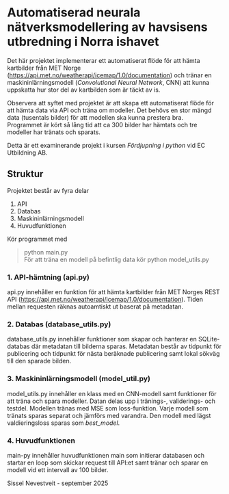 # Automatiserad neurala nätverksmodellering av havsisens utbredning i Norra ishavet

Det här projektet implementerar ett automatiserat flöde för att hämta kartbilder från MET Norge (https://api.met.no/weatherapi/icemap/1.0/documentation)
och tränar en maskininlärningsmodell (*Convolutional Neural Network*, CNN) att kunna uppskatta hur stor del av kartbilden som är täckt av is.

Observera att syftet med projektet är att skapa ett automatiserat flöde för att hämta data via API och träna om modeller.
Det behövs en stor mängd data (tusentals bilder) för att modellen ska kunna prestera bra.  
Programmet är kört så lång tid att ca 300 bilder har hämtats och tre modeller har tränats och sparats.

Detta är ett examinerande projekt i kursen *Fördjupning i python* vid EC Utbildning AB.

## Struktur
Projektet består av fyra delar
1. API
2. Databas
3. Maskininlärningsmodell
4. Huvudfunktionen

Kör programmet med
> python main.py  
För att träna en modell på befintlig data kör
> python model_utils.py

### 1. API-hämtning (api.py)
api.py innehåller en funktion för att hämta kartbilder från MET Norges REST API (https://api.met.no/weatherapi/icemap/1.0/documentation).
Tiden mellan requesten räknas autoamtiskt ut baserat på metadatan.

### 2. Databas (database_utils.py)
database_utils.py innehåller funktioner som skapar och hanterar en SQLite-databas där metadatan till bilderna sparas.
Metadatan består av tidpunkt för publicering och tidpunkt för nästa beräknade publicering samt lokal sökväg till den sparade bilden.

### 3. Maskininlärningsmodell (model_util.py)
model_utils.py innehåller en klass med en CNN-modell samt funktioner för att träna och spara modeller.
Datan delas upp i tränings-, validerings- och testdel. Modellen tränas med MSE som loss-funktion.
Varje modell som tränats sparas separat och jämförs med varandra. Den modell med lägst valdieringsloss sparas som *best_model*.

### 4. Huvudfunktionen
main-py innehåller huvudfunktionen main som initierar databasen och startar en loop som skickar
request till API:et samt tränar och sparar en modell vid ett intervall av 100 bilder.

Sissel Nevestveit - september 2025